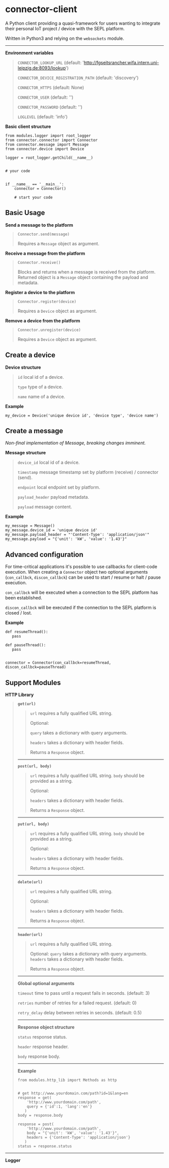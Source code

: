 connector-client
================

A Python client providing a quasi-framework for users wanting to integrate their personal IoT project / device with the SEPL platform.

Written in Python3 and relying on the `websockets` module.

----------

**Environment variables**
> 
> `CONNECTOR_LOOKUP_URL` (default:
> 'http://fgseitsrancher.wifa.intern.uni-leipzig.de:8093/lookup')
> 
> `CONNECTOR_DEVICE_REGISTRATION_PATH` (default: 'discovery')
> 
> `CONNECTOR_HTTPS` (default: None)
> 
> `CONNECTOR_USER` (default: '')
> 
> `CONNECTOR_PASSWORD` (default: '')
> 
> `LOGLEVEL` (default: 'info')


**Basic client structure**

    from modules.logger import root_logger
    from connector.connector import Connector
    from connector.message import Message
    from connector.device import Device
    
    logger = root_logger.getChild(__name__)
    
    
    # your code


    if __name__ == '__main__':
        connector = Connector()
        
        # start your code


Basic Usage
-----------

**Send a message to the platform**
> 
>     Connector.send(message) 
> 
> Requires a `Message` object as argument.
> 

**Receive a message from the platform**
> 
>     Connector.receive()
> 
> Blocks and returns when a message is received from the platform.
> Returned object is a `Message` object containing the payload and
> metadata.
> 

**Register a device to the platform**
> 
>     Connector.register(device)
> 
> Requires a `Device` object as argument.
> 

 **Remove a device from the platform**
> 
>     Connector.unregister(device)
> 
> Requires a `Device` object as argument.


Create a device
-----------------

**Device structure**

> `id` local id of a device.
> 
> `type` type of a device.
> 
> `name` name of a device.

**Example**

    my_device = Device('unique device id', 'device type', 'device name')


Create a message
----------------
*Non-final implementation of Message, breaking changes imminent.*

**Message structure**

> `device_id` local id of a device.
> 
> `timestamp` message timestamp set by platform (receive) / connector (send).
> 
> `endpoint` local endpoint set by platform.
> 
> `payload_header` payload metadata.
> 
> `payload` message content.

**Example**

    my_message = Message()
    my_message.device_id = 'unique device id'
    my_message.payload_header = "'Content-Type': 'application/json'"
    my_message.payload = "{'unit': 'kW', 'value': '1.43'}"


Advanced configuration
----------------------

For time-critical applications it's possible to use callbacks for client-code execution. When creating a `Connector` object two optional arguments (`con_callbck`, `discon_callbck`) can be used to start / resume or halt / pause execution.

`con_callbck` will be executed when a connection to the SEPL platform has been established.

`discon_callbck` will be executed if the connection to the SEPL platform is closed / lost.

**Example**

    def resumeThread():
       pass
    
    def pauseThread():
       pass
       
       
    connector = Connector(con_callbck=resumeThread, discon_callbck=pauseThread)


Support Modules
-----------------

**HTTP Library**

> **`get(url)`** 
> 
> >`url` requires a fully qualified URL string.   
> >
> >Optional:
> >
> >`query` takes a dictionary with query arguments.
> >
> >`headers` takes a dictionary with header fields.
> >
> >Returns a `Response` object.
> 
> ----------
> 
> **`post(url, body)`**
> >`url` requires a fully qualified URL string. 
> >`body` should be provided as a string.
> >
> >Optional:
> >
> >`headers` takes a dictionary with header fields.
> >
> >Returns a `Response` object.
> 
> ----------
> 
> **`put(url, body)`**
> > `url` requires a fully qualified URL string. 
> >`body` should be provided as a string.
> > 
> >
> > Optional:
> >
> > `headers` takes a dictionary with header fields.
> >
> > Returns a `Response` object.
> 
> ----------
> 
> **`delete(url)`**
> > `url` requires a fully qualified URL string. 
> > 
> > Optional:
> >
> >`headers` takes a dictionary with header fields.
> >
> >Returns a `Response` object.
> 
> ----------
> 
> **`header(url)`**
> > `url` requires a fully qualified URL string.
> > 
> > Optional:
> > `query` takes a dictionary with query arguments.
> > `headers` takes a dictionary with header fields.
> >
> > Returns a `Response` object.
> 
> ----------
> 
> **Global optional arguments**
> 
> `timeout` time to pass until a request fails in seconds. (default: 3)
> 
> `retries` number of retries for a failed request. (default: 0)
> 
> `retry_delay` delay between retries in seconds. (default: 0.5) 
> 
> ----------
> 
> **Response object structure**
> 
> `status` response status.
> 
> `header` response header.
> 
> `body` response body.
> 
> ----------
> 
> **Example**
>         
>     from modules.http_lib import Methods as http
>     
>     
>     # get http://www.yourdomain.com/path?id=1&lang=en
>     response = get(
>         'http://www.yourdomain.com/path',
>         query = {'id':1, 'lang':'en'}
>        )
>     body = response.body   
>     
>     response = post(
>         'http://www.yourdomain.com/path',
>         body = "{'unit': 'kW', 'value': '1.43'}",
>         headers = {'Content-Type': 'application/json'}
>        )
>     status = response.status
> 


----------


**Logger**



